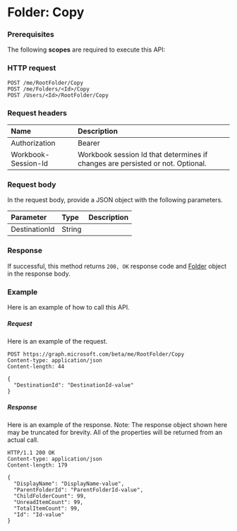 # Folder: Copy


### Prerequisites
The following **scopes** are required to execute this API: 
### HTTP request
<!-- { "blockType": "ignored" } -->
```http
POST /me/RootFolder/Copy
POST /me/Folders/<Id>/Copy
POST /Users/<Id>/RootFolder/Copy

```
### Request headers
| Name       | Description|
|:---------------|:----------|
| Authorization  | Bearer <code>|
| Workbook-Session-Id  | Workbook session Id that determines if changes are persisted or not. Optional.|

### Request body
In the request body, provide a JSON object with the following parameters.

| Parameter	   | Type	|Description|
|:---------------|:--------|:----------|
|DestinationId|String||

### Response
If successful, this method returns `200, OK` response code and [Folder](../resources/folder.md) object in the response body.

### Example
Here is an example of how to call this API.
##### Request
Here is an example of the request.
<!-- {
  "blockType": "request",
  "name": "folder_copy"
}-->
```http
POST https://graph.microsoft.com/beta/me/RootFolder/Copy
Content-type: application/json
Content-length: 44

{
  "DestinationId": "DestinationId-value"
}
```

##### Response
Here is an example of the response. Note: The response object shown here may be truncated for brevity. All of the properties will be returned from an actual call.
<!-- {
  "blockType": "response",
  "truncated": true,
  "@odata.type": "microsoft.graph.Folder"
} -->
```http
HTTP/1.1 200 OK
Content-type: application/json
Content-length: 179

{
  "DisplayName": "DisplayName-value",
  "ParentFolderId": "ParentFolderId-value",
  "ChildFolderCount": 99,
  "UnreadItemCount": 99,
  "TotalItemCount": 99,
  "Id": "Id-value"
}
```

<!-- uuid: 8fcb5dbc-d5aa-4681-8e31-b001d5168d79
2015-10-25 14:57:30 UTC -->
<!-- {
  "type": "#page.annotation",
  "description": "Folder: Copy",
  "keywords": "",
  "section": "documentation",
  "tocPath": ""
}-->